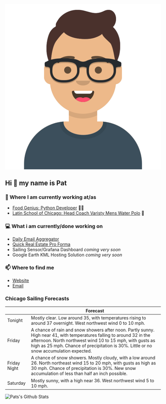 [![Social banner for p-j-falconer](https://raw.githubusercontent.com/P-J-FALCONER/P-J-FALCONER/master/assets/avataaars.svg)](https://patfalconer.com/)
## Hi :wave: my name is Pat

### 💼 Where I am currently working at/as
- [Food Genius: Python Developer](https://getfoodgenius.com/) 🍔🐍
- [Latin School of Chicago: Head Coach Varisty Mens Water Polo](https://www.latinschool.org/) 🤽


### 💻 What i am currently/done working on
 - [Daily Email Aggregator](https://github.com/P-J-FALCONER/dott_daily_mail)
 - [Quick Real Estate Pro Forma](https://github.com/P-J-FALCONER/henry)
 - Sailing Sensor/Grafana Dashboard *coming very soon*
 - Google Earth KML Hosting Solution *coming very soon*

### 📫 Where to find me
 - [Website](https://patfalconer.com/)
 - [Email](mailto:patrick.j.falconer@gmail.com)


### Chicago Sailing Forecasts
|   | Forecast  |
|---|---|
| Tonight | Mostly clear. Low around 35, with temperatures rising to around 37 overnight. West northwest wind 0 to 10 mph. |
| Friday | A chance of rain and snow showers after noon. Partly sunny. High near 41, with temperatures falling to around 32 in the afternoon. North northwest wind 10 to 15 mph, with gusts as high as 25 mph. Chance of precipitation is 30%. Little or no snow accumulation expected. |
| Friday Night | A chance of snow showers. Mostly cloudy, with a low around 26. North northeast wind 15 to 20 mph, with gusts as high as 30 mph. Chance of precipitation is 30%. New snow accumulation of less than half an inch possible. |
| Saturday | Mostly sunny, with a high near 36. West northwest wind 5 to 10 mph. |

![Pats's Github Stats](https://github-readme-stats.vercel.app/api?username=p-j-falconer&show_icons=true&theme=radical)
